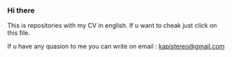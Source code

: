 ### Hi there 

This is repositories with my CV in english. If u want to cheak just click on this file. 

If u have any quasion to me you can write on email : kapistereo@gmail.com
